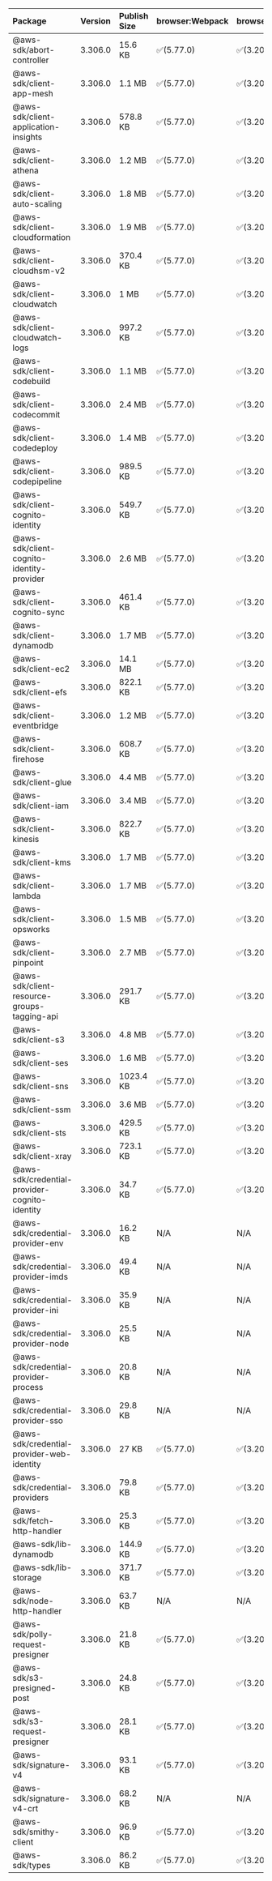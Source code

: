 | Package | Version | Publish Size | browser:Webpack | browser:Rollup | browser:EsBuild |
| :------ | :------ | :----------- | :------ | :----- | :------- |
|@aws-sdk/abort-controller|3.306.0|15.6 KB|✅(5.77.0)|✅(3.20.2)|✅(0.17.15)|
|@aws-sdk/client-app-mesh|3.306.0|1.1 MB|✅(5.77.0)|✅(3.20.2)|✅(0.17.15)|
|@aws-sdk/client-application-insights|3.306.0|578.8 KB|✅(5.77.0)|✅(3.20.2)|✅(0.17.15)|
|@aws-sdk/client-athena|3.306.0|1.2 MB|✅(5.77.0)|✅(3.20.2)|✅(0.17.15)|
|@aws-sdk/client-auto-scaling|3.306.0|1.8 MB|✅(5.77.0)|✅(3.20.2)|✅(0.17.15)|
|@aws-sdk/client-cloudformation|3.306.0|1.9 MB|✅(5.77.0)|✅(3.20.2)|✅(0.17.15)|
|@aws-sdk/client-cloudhsm-v2|3.306.0|370.4 KB|✅(5.77.0)|✅(3.20.2)|✅(0.17.15)|
|@aws-sdk/client-cloudwatch|3.306.0|1 MB|✅(5.77.0)|✅(3.20.2)|✅(0.17.15)|
|@aws-sdk/client-cloudwatch-logs|3.306.0|997.2 KB|✅(5.77.0)|✅(3.20.2)|✅(0.17.15)|
|@aws-sdk/client-codebuild|3.306.0|1.1 MB|✅(5.77.0)|✅(3.20.2)|✅(0.17.15)|
|@aws-sdk/client-codecommit|3.306.0|2.4 MB|✅(5.77.0)|✅(3.20.2)|✅(0.17.15)|
|@aws-sdk/client-codedeploy|3.306.0|1.4 MB|✅(5.77.0)|✅(3.20.2)|✅(0.17.15)|
|@aws-sdk/client-codepipeline|3.306.0|989.5 KB|✅(5.77.0)|✅(3.20.2)|✅(0.17.15)|
|@aws-sdk/client-cognito-identity|3.306.0|549.7 KB|✅(5.77.0)|✅(3.20.2)|✅(0.17.15)|
|@aws-sdk/client-cognito-identity-provider|3.306.0|2.6 MB|✅(5.77.0)|✅(3.20.2)|✅(0.17.15)|
|@aws-sdk/client-cognito-sync|3.306.0|461.4 KB|✅(5.77.0)|✅(3.20.2)|✅(0.17.15)|
|@aws-sdk/client-dynamodb|3.306.0|1.7 MB|✅(5.77.0)|✅(3.20.2)|✅(0.17.15)|
|@aws-sdk/client-ec2|3.306.0|14.1 MB|✅(5.77.0)|✅(3.20.2)|✅(0.17.15)|
|@aws-sdk/client-efs|3.306.0|822.1 KB|✅(5.77.0)|✅(3.20.2)|✅(0.17.15)|
|@aws-sdk/client-eventbridge|3.306.0|1.2 MB|✅(5.77.0)|✅(3.20.2)|✅(0.17.15)|
|@aws-sdk/client-firehose|3.306.0|608.7 KB|✅(5.77.0)|✅(3.20.2)|✅(0.17.15)|
|@aws-sdk/client-glue|3.306.0|4.4 MB|✅(5.77.0)|✅(3.20.2)|✅(0.17.15)|
|@aws-sdk/client-iam|3.306.0|3.4 MB|✅(5.77.0)|✅(3.20.2)|✅(0.17.15)|
|@aws-sdk/client-kinesis|3.306.0|822.7 KB|✅(5.77.0)|✅(3.20.2)|✅(0.17.15)|
|@aws-sdk/client-kms|3.306.0|1.7 MB|✅(5.77.0)|✅(3.20.2)|✅(0.17.15)|
|@aws-sdk/client-lambda|3.306.0|1.7 MB|✅(5.77.0)|✅(3.20.2)|✅(0.17.15)|
|@aws-sdk/client-opsworks|3.306.0|1.5 MB|✅(5.77.0)|✅(3.20.2)|✅(0.17.15)|
|@aws-sdk/client-pinpoint|3.306.0|2.7 MB|✅(5.77.0)|✅(3.20.2)|✅(0.17.15)|
|@aws-sdk/client-resource-groups-tagging-api|3.306.0|291.7 KB|✅(5.77.0)|✅(3.20.2)|✅(0.17.15)|
|@aws-sdk/client-s3|3.306.0|4.8 MB|✅(5.77.0)|✅(3.20.2)|✅(0.17.15)|
|@aws-sdk/client-ses|3.306.0|1.6 MB|✅(5.77.0)|✅(3.20.2)|✅(0.17.15)|
|@aws-sdk/client-sns|3.306.0|1023.4 KB|✅(5.77.0)|✅(3.20.2)|✅(0.17.15)|
|@aws-sdk/client-ssm|3.306.0|3.6 MB|✅(5.77.0)|✅(3.20.2)|✅(0.17.15)|
|@aws-sdk/client-sts|3.306.0|429.5 KB|✅(5.77.0)|✅(3.20.2)|✅(0.17.15)|
|@aws-sdk/client-xray|3.306.0|723.1 KB|✅(5.77.0)|✅(3.20.2)|✅(0.17.15)|
|@aws-sdk/credential-provider-cognito-identity|3.306.0|34.7 KB|✅(5.77.0)|✅(3.20.2)|✅(0.17.15)|
|@aws-sdk/credential-provider-env|3.306.0|16.2 KB|N/A|N/A|N/A|
|@aws-sdk/credential-provider-imds|3.306.0|49.4 KB|N/A|N/A|N/A|
|@aws-sdk/credential-provider-ini|3.306.0|35.9 KB|N/A|N/A|N/A|
|@aws-sdk/credential-provider-node|3.306.0|25.5 KB|N/A|N/A|N/A|
|@aws-sdk/credential-provider-process|3.306.0|20.8 KB|N/A|N/A|N/A|
|@aws-sdk/credential-provider-sso|3.306.0|29.8 KB|N/A|N/A|N/A|
|@aws-sdk/credential-provider-web-identity|3.306.0|27 KB|✅(5.77.0)|✅(3.20.2)|✅(0.17.15)|
|@aws-sdk/credential-providers|3.306.0|79.8 KB|✅(5.77.0)|✅(3.20.2)|✅(0.17.15)|
|@aws-sdk/fetch-http-handler|3.306.0|25.3 KB|✅(5.77.0)|✅(3.20.2)|✅(0.17.15)|
|@aws-sdk/lib-dynamodb|3.306.0|144.9 KB|✅(5.77.0)|✅(3.20.2)|✅(0.17.15)|
|@aws-sdk/lib-storage|3.306.0|371.7 KB|✅(5.77.0)|✅(3.20.2)|✅(0.17.15)|
|@aws-sdk/node-http-handler|3.306.0|63.7 KB|N/A|N/A|N/A|
|@aws-sdk/polly-request-presigner|3.306.0|21.8 KB|✅(5.77.0)|✅(3.20.2)|✅(0.17.15)|
|@aws-sdk/s3-presigned-post|3.306.0|24.8 KB|✅(5.77.0)|✅(3.20.2)|✅(0.17.15)|
|@aws-sdk/s3-request-presigner|3.306.0|28.1 KB|✅(5.77.0)|✅(3.20.2)|✅(0.17.15)|
|@aws-sdk/signature-v4|3.306.0|93.1 KB|✅(5.77.0)|✅(3.20.2)|✅(0.17.15)|
|@aws-sdk/signature-v4-crt|3.306.0|68.2 KB|N/A|N/A|N/A|
|@aws-sdk/smithy-client|3.306.0|96.9 KB|✅(5.77.0)|✅(3.20.2)|✅(0.17.15)|
|@aws-sdk/types|3.306.0|86.2 KB|✅(5.77.0)|✅(3.20.2)|✅(0.17.15)|

